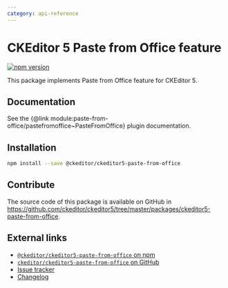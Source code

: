 ```yaml
---
category: api-reference
---
```


# CKEditor 5 Paste from Office feature

[![npm version](https://badge.fury.io/js/%40ckeditor%2Fckeditor5-paste-from-office.svg)](https://www.npmjs.com/package/@ckeditor/ckeditor5-paste-from-office)

This package implements Paste from Office feature for CKEditor 5.

## Documentation

See the {@link module:paste-from-office/pastefromoffice~PasteFromOffice} plugin documentation.

## Installation

```bash
npm install --save @ckeditor/ckeditor5-paste-from-office
```

## Contribute

The source code of this package is available on GitHub in https://github.com/ckeditor/ckeditor5/tree/master/packages/ckeditor5-paste-from-office.

## External links

* [`@ckeditor/ckeditor5-paste-from-office` on npm](https://www.npmjs.com/package/@ckeditor/ckeditor5-paste-from-office)
* [`ckeditor/ckeditor5-paste-from-office` on GitHub](https://github.com/ckeditor/ckeditor5/tree/master/packages/ckeditor5-paste-from-office)
* [Issue tracker](https://github.com/ckeditor/ckeditor5/issues)
* [Changelog](https://github.com/ckeditor/ckeditor5-paste-from-office/blob/master/CHANGELOG.md)

